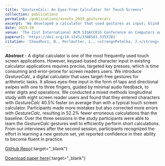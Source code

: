 ```yaml
---
title: "GestureCalc: An Eyes-Free Calculator for Touch Screens"
collection: publications
permalink: /publications/assets_2019_gesturecalc
excerpt: 'We developed a calculator that used gestures as input; blind people used our calculator faster than a seek-based touch calculator.'
date: 2019-10
venue: 'The 21st International ACM SIGACCESS Conference on Computers and Accessibility'
paperurl: 'https://doi.org/10.1145/3308561.3353783'
citation: 'Chaudhuri, B., Perlmutter, L., <strong>Petelka, J.</strong>, Garrison, P., Fogarty, J., Wobbrock, J. O., & Ladner, R. E. GestureCalc: An Eyes-Free Calculator for Touch Screens.'
---
```

<i><strong>Abstract</strong></i> - A digital calculator is one of the most frequently used touch screen applications. However, keypad-based character input in existing calculator applications requires precise, targeted key presses, which is time consuming and error-prone for screen readers users. We introduce <i>GestureCalc</i>, a digital calculator that uses target-free gestures for arithmetic tasks. It allows eyes-free input in the form of taps and directional swipes with one to three fingers, guided by minimal audio feedback, to enter digits and operations. We conducted a mixed methods longitudinal study with eight screen reader users and found that they entered characters with <i>GestureCalc</i> 40.5% faster on average than with a typical touch screen calculator. Participants made more mistakes but also corrected more errors with <i>GestureCalc</i>, resulting in 52.2% fewer erroneous calculations than the baseline. Over the three sessions in the study participants were able to learn the <i>GestureCalc</i> gestures well to efficiently perform short calculations. From our interviews after the second session, participants recognized the effort in learning a new gesture set, yet reported confidence in their ability to become fluent in practice.

[GitHub Repo](https://github.com/bindita/GestureCalculator){:target="_blank"}

[Download paper here](https://jpetelka.github.io/files/assets_2019_gesturecalc.pdf){:target="_blank"}

<!-- Recommended citation: Petelka, Justin, Yixin Zou, and Florian Schaub. (2019). &quot;Put Your Warning Where Your Link Is: Improving and Evaluating Email Phishing Warnings.&quot; <i>Proceedings of the 2019 CHI Conference on Human Factors in Computing Systems. ACM, 2019.</i>. (p. 518).-->